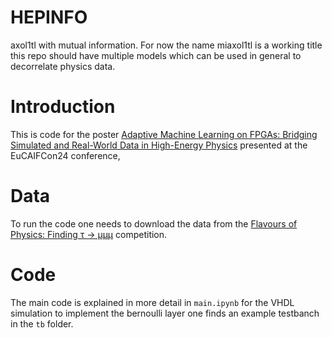 # HEPINFO

axol1tl with mutual information. For now the name miaxol1tl is a working title this repo should have multiple models which can be used in general to decorrelate physics data.

Introduction
====

This is code for the poster [Adaptive Machine Learning on FPGAs: Bridging Simulated and Real-World Data in High-Energy Physics](https://indico.nikhef.nl/event/4875/contributions/20369/) presented at the EuCAIFCon24 conference,

Data
====
To run the code one needs to download the data from the [Flavours of Physics: Finding τ → μμμ](https://www.kaggle.com/competitions/flavours-of-physics) competition.

Code
====
The main code is explained in more detail in `main.ipynb` for the VHDL simulation to implement the bernoulli layer one finds an example testbanch in the `tb` folder.
